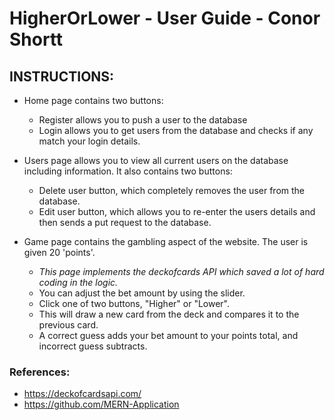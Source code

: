 # HigherOrLower - User Guide - Conor Shortt

## INSTRUCTIONS:

* Home page contains two buttons:
	* Register allows you to push a user to the database
	* Login allows you to get users from the database and checks if any match your login details.

* Users page allows you to view all current users on the database including information. It also contains two buttons:
	* Delete user button, which completely removes the user from the database.
	* Edit user button, which allows you to re-enter the users details and then sends a put request to the database.

* Game page contains the gambling aspect of the website. The user is given 20 'points'.
	* *This page implements the deckofcards API which saved a lot of hard coding in the logic.*
	* You can adjust the bet amount by using the slider.
	* Click one of two buttons, "Higher" or "Lower".
	* This will draw a new card from the deck and compares it to the previous card.
	* A correct guess adds your bet amount to your points total, and incorrect guess subtracts.
	
### References:
* https://deckofcardsapi.com/
* https://github.com/MERN-Application